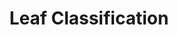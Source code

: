 ---
title: Leaf Classification
emoji: 🍂
colorFrom: indigo
colorTo: indigo
sdk: gradio
sdk_version: 3.29.0
app_file: app.py
pinned: false
license: apache-2.0
---